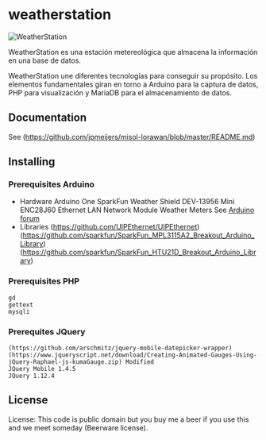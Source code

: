 # weatherstation

![WeatherStation](https://raw.githubusercontent.com/sergiotas/weatherstation/master/www/weatherstation.png)

WeatherStation es una estación metereológica que almacena la información en una base de datos. 

WeatherStation une diferentes tecnologías para conseguir su propósito. Los elementos fundamentales giran en torno a Arduino para la captura de datos, PHP para visualización y MariaDB para el almacenamiento de datos.

## Documentation

See (https://github.com/jpmeijers/misol-lorawan/blob/master/README.md)

## Installing

### Prerequisites Arduino 
- Hardware
	Arduino One 
	SparkFun Weather Shield DEV-13956
	Mini ENC28J60 Ethernet LAN Network Module
	Weather Meters
	See [Arduino forum](https://forum.arduino.cc/index.php?topic=575976.0)
- Libraries
	(https://github.com/UIPEthernet/UIPEthernet)
	(https://github.com/sparkfun/SparkFun_MPL3115A2_Breakout_Arduino_Library)
	(https://github.com/sparkfun/SparkFun_HTU21D_Breakout_Arduino_Library)

### Prerequisites PHP
	gd 
	gettext
	mysqli

### Prerequites JQuery
	(https://github.com/arschmitz/jquery-mobile-datepicker-wrapper)
	(https://www.jqueryscript.net/download/Creating-Animated-Gauges-Using-jQuery-Raphael-js-kumaGauge.zip) Modified
	JQuery Mobile 1.4.5
	JQuery 1.12.4
	
## License

 License: This code is public domain but you buy me a beer if you use this and we meet someday (Beerware license).

